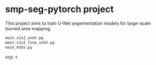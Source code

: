 
# smp-seg-pytorch project
This project aims to train U-Net segementation models for large-scale burned area mapping.

``` python
main_s1s2_unet.py
main_s1s2_fuse_unet.py
main_mtbs.py
```


scp -r 